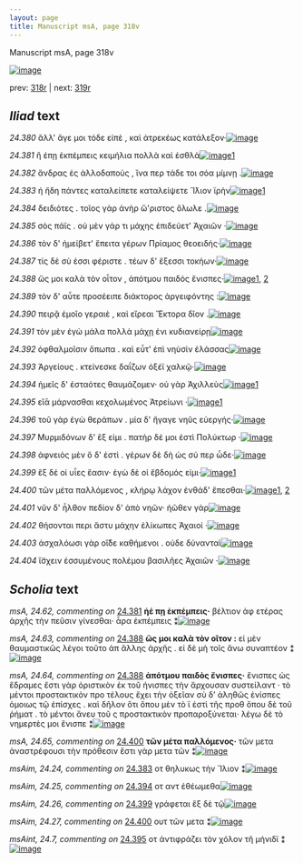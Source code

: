 ```yaml
---
layout: page
title: Manuscript msA, page 318v
---
```


Manuscript msA, page 318v

[![image](http://www.homermultitext.org/iipsrv?OBJ=IIP,1.0&FIF=/project/homer/pyramidal/deepzoom/hmt/vaimg/2017a/VA318VN_0820.tif&WID=100&CVT=JPEG)](http://www.homermultitext.org/ict2/?urn=urn:cite2:hmt:vaimg.2017a:VA318VN_0820)

prev:  [318r](../318r/) | next:  [319r](../319r/)

## *Iliad* text

*24.380* <a id="24.380"/> ἂλλ' ἄγε μοι τόδε εἰπὲ , καὶ ἀτρεκέως κατάλεξον·[![image](http://www.homermultitext.org/iipsrv?OBJ=IIP,1.0&FIF=/project/homer/pyramidal/deepzoom/hmt/vaimg/2017a/VA318VN_0820.tif&RGN=0.482,0.22,0.416,0.0413&WID=1000&CVT=JPEG)](http://www.homermultitext.org/ict2/?urn=urn:cite2:hmt:vaimg.2017a:VA318VN_0820@0.482,0.22,0.416,0.0413)

*24.381* <a id="24.381"/> ἢ έπῃ ἐκπέμπεις κειμήλια πολλὰ καὶ ἐσθλὰ[![image](http://www.homermultitext.org/iipsrv?OBJ=IIP,1.0&FIF=/project/homer/pyramidal/deepzoom/hmt/vaimg/2017a/VA318VN_0820.tif&RGN=0.486,0.241,0.389,0.0293&WID=1000&CVT=JPEG)](http://www.homermultitext.org/ict2/?urn=urn:cite2:hmt:vaimg.2017a:VA318VN_0820@0.486,0.241,0.389,0.0293)[1](#msA_24.62)

*24.382* <a id="24.382"/> ἄνδρας ἐς ἀλλοδαποὺς , ἵνα περ τάδε τοι σόα μίμνῃ .[![image](http://www.homermultitext.org/iipsrv?OBJ=IIP,1.0&FIF=/project/homer/pyramidal/deepzoom/hmt/vaimg/2017a/VA318VN_0820.tif&RGN=0.486,0.2613,0.422,0.0338&WID=1000&CVT=JPEG)](http://www.homermultitext.org/ict2/?urn=urn:cite2:hmt:vaimg.2017a:VA318VN_0820@0.486,0.2613,0.422,0.0338)

*24.383* <a id="24.383"/> ἠ ἤδη πάντες καταλείπετε καταλείψετε Ἴ̈λιον ϊρὴν[![image](http://www.homermultitext.org/iipsrv?OBJ=IIP,1.0&FIF=/project/homer/pyramidal/deepzoom/hmt/vaimg/2017a/VA318VN_0820.tif&RGN=0.491,0.28,0.327,0.0338&WID=1000&CVT=JPEG)](http://www.homermultitext.org/ict2/?urn=urn:cite2:hmt:vaimg.2017a:VA318VN_0820@0.491,0.28,0.327,0.0338)[1](#msAim_24.24)

*24.384* <a id="24.384"/> δειδιότες . τοῖος γὰρ ἀνὴρ ὥ'ριστος ὄλωλε .[![image](http://www.homermultitext.org/iipsrv?OBJ=IIP,1.0&FIF=/project/homer/pyramidal/deepzoom/hmt/vaimg/2017a/VA318VN_0820.tif&RGN=0.487,0.3026,0.378,0.0338&WID=1000&CVT=JPEG)](http://www.homermultitext.org/ict2/?urn=urn:cite2:hmt:vaimg.2017a:VA318VN_0820@0.487,0.3026,0.378,0.0338)

*24.385* <a id="24.385"/> σὸς πάϊς . οὐ μὲν γάρ τι μάχης ἐπιδεύετ' Ἀχαιῶν ·[![image](http://www.homermultitext.org/iipsrv?OBJ=IIP,1.0&FIF=/project/homer/pyramidal/deepzoom/hmt/vaimg/2017a/VA318VN_0820.tif&RGN=0.492,0.3206,0.411,0.03&WID=1000&CVT=JPEG)](http://www.homermultitext.org/ict2/?urn=urn:cite2:hmt:vaimg.2017a:VA318VN_0820@0.492,0.3206,0.411,0.03)

*24.386* <a id="24.386"/> τὸν δ' ἠμείβετ' ἔπειτα γέρων Πρίαμος θεοειδής·[![image](http://www.homermultitext.org/iipsrv?OBJ=IIP,1.0&FIF=/project/homer/pyramidal/deepzoom/hmt/vaimg/2017a/VA318VN_0820.tif&RGN=0.488,0.3386,0.42,0.03&WID=1000&CVT=JPEG)](http://www.homermultitext.org/ict2/?urn=urn:cite2:hmt:vaimg.2017a:VA318VN_0820@0.488,0.3386,0.42,0.03)

*24.387* <a id="24.387"/> τίς δὲ σὺ ἐσσι φέριστε . τέων δ' ἔξεσσι τοκήων·[![image](http://www.homermultitext.org/iipsrv?OBJ=IIP,1.0&FIF=/project/homer/pyramidal/deepzoom/hmt/vaimg/2017a/VA318VN_0820.tif&RGN=0.487,0.3596,0.398,0.0338&WID=1000&CVT=JPEG)](http://www.homermultitext.org/ict2/?urn=urn:cite2:hmt:vaimg.2017a:VA318VN_0820@0.487,0.3596,0.398,0.0338)

*24.388* <a id="24.388"/> ὥς μοι καλὰ τὸν οἶτον , ἀπότμου παιδὸς ἔνισπες·[![image](http://www.homermultitext.org/iipsrv?OBJ=IIP,1.0&FIF=/project/homer/pyramidal/deepzoom/hmt/vaimg/2017a/VA318VN_0820.tif&RGN=0.486,0.3769,0.423,0.0278&WID=1000&CVT=JPEG)](http://www.homermultitext.org/ict2/?urn=urn:cite2:hmt:vaimg.2017a:VA318VN_0820@0.486,0.3769,0.423,0.0278)[1](#msA_24.64), [2](#msA_24.63)

*24.389* <a id="24.389"/> τὸν δ' αὖτε προσέειπε διάκτορος ἀργειφόντης :[![image](http://www.homermultitext.org/iipsrv?OBJ=IIP,1.0&FIF=/project/homer/pyramidal/deepzoom/hmt/vaimg/2017a/VA318VN_0820.tif&RGN=0.49,0.3979,0.423,0.0323&WID=1000&CVT=JPEG)](http://www.homermultitext.org/ict2/?urn=urn:cite2:hmt:vaimg.2017a:VA318VN_0820@0.49,0.3979,0.423,0.0323)

*24.390* <a id="24.390"/> πειρᾷ ἐμοῖο γεραιὲ , καὶ εἴρεαι Ἕκτορα δῖον .[![image](http://www.homermultitext.org/iipsrv?OBJ=IIP,1.0&FIF=/project/homer/pyramidal/deepzoom/hmt/vaimg/2017a/VA318VN_0820.tif&RGN=0.486,0.4159,0.423,0.0323&WID=1000&CVT=JPEG)](http://www.homermultitext.org/ict2/?urn=urn:cite2:hmt:vaimg.2017a:VA318VN_0820@0.486,0.4159,0.423,0.0323)

*24.391* <a id="24.391"/> τὸν μὲν ἐγὼ μάλα πολλὰ μάχῃ ἐνι κυδιανείρῃ[![image](http://www.homermultitext.org/iipsrv?OBJ=IIP,1.0&FIF=/project/homer/pyramidal/deepzoom/hmt/vaimg/2017a/VA318VN_0820.tif&RGN=0.486,0.4347,0.423,0.0323&WID=1000&CVT=JPEG)](http://www.homermultitext.org/ict2/?urn=urn:cite2:hmt:vaimg.2017a:VA318VN_0820@0.486,0.4347,0.423,0.0323)

*24.392* <a id="24.392"/> ὀφθαλμοῖσιν ὄπωπα . καὶ εὖτ' ἐπὶ νηὺσὶν ἐλάσσας[![image](http://www.homermultitext.org/iipsrv?OBJ=IIP,1.0&FIF=/project/homer/pyramidal/deepzoom/hmt/vaimg/2017a/VA318VN_0820.tif&RGN=0.492,0.4572,0.423,0.0248&WID=1000&CVT=JPEG)](http://www.homermultitext.org/ict2/?urn=urn:cite2:hmt:vaimg.2017a:VA318VN_0820@0.492,0.4572,0.423,0.0248)

*24.393* <a id="24.393"/> Ἀργείους . κτείνεσκε δαΐζων ὀξέϊ χαλκῷ·[![image](http://www.homermultitext.org/iipsrv?OBJ=IIP,1.0&FIF=/project/homer/pyramidal/deepzoom/hmt/vaimg/2017a/VA318VN_0820.tif&RGN=0.487,0.4737,0.394,0.0248&WID=1000&CVT=JPEG)](http://www.homermultitext.org/ict2/?urn=urn:cite2:hmt:vaimg.2017a:VA318VN_0820@0.487,0.4737,0.394,0.0248)

*24.394* <a id="24.394"/> ἡμεῖς δ' ἐσταότες θαυμάζομεν· οὐ γὰρ Ἀχιλλεὺς[![image](http://www.homermultitext.org/iipsrv?OBJ=IIP,1.0&FIF=/project/homer/pyramidal/deepzoom/hmt/vaimg/2017a/VA318VN_0820.tif&RGN=0.484,0.4902,0.422,0.0308&WID=1000&CVT=JPEG)](http://www.homermultitext.org/ict2/?urn=urn:cite2:hmt:vaimg.2017a:VA318VN_0820@0.484,0.4902,0.422,0.0308)[1](#msAim_24.25)

*24.395* <a id="24.395"/> εἴᾱ μάρνασθαι κεχολωμένος Ἀτρείωνι ·[![image](http://www.homermultitext.org/iipsrv?OBJ=IIP,1.0&FIF=/project/homer/pyramidal/deepzoom/hmt/vaimg/2017a/VA318VN_0820.tif&RGN=0.488,0.5105,0.373,0.0285&WID=1000&CVT=JPEG)](http://www.homermultitext.org/ict2/?urn=urn:cite2:hmt:vaimg.2017a:VA318VN_0820@0.488,0.5105,0.373,0.0285)[1](#msAint_24.7)

*24.396* <a id="24.396"/> τοῦ γὰρ ἐγὼ θεράπων . μία δ' ἤγαγε νηῦς εὐεργής·[![image](http://www.homermultitext.org/iipsrv?OBJ=IIP,1.0&FIF=/project/homer/pyramidal/deepzoom/hmt/vaimg/2017a/VA318VN_0820.tif&RGN=0.483,0.53,0.419,0.0285&WID=1000&CVT=JPEG)](http://www.homermultitext.org/ict2/?urn=urn:cite2:hmt:vaimg.2017a:VA318VN_0820@0.483,0.53,0.419,0.0285)

*24.397* <a id="24.397"/> Μυρμιδόνων δ' ἔξ εἰμι . πατὴρ δέ μοι ἐστὶ Πολύκτωρ ·[![image](http://www.homermultitext.org/iipsrv?OBJ=IIP,1.0&FIF=/project/homer/pyramidal/deepzoom/hmt/vaimg/2017a/VA318VN_0820.tif&RGN=0.492,0.5495,0.419,0.0285&WID=1000&CVT=JPEG)](http://www.homermultitext.org/ict2/?urn=urn:cite2:hmt:vaimg.2017a:VA318VN_0820@0.492,0.5495,0.419,0.0285)

*24.398* <a id="24.398"/> ἀφνειὸς μὲν ὅ δ' ἐστὶ . γέρων δὲ δὴ ὡς σύ περ ὧδε·[![image](http://www.homermultitext.org/iipsrv?OBJ=IIP,1.0&FIF=/project/homer/pyramidal/deepzoom/hmt/vaimg/2017a/VA318VN_0820.tif&RGN=0.49,0.5676,0.422,0.0285&WID=1000&CVT=JPEG)](http://www.homermultitext.org/ict2/?urn=urn:cite2:hmt:vaimg.2017a:VA318VN_0820@0.49,0.5676,0.422,0.0285)

*24.399* <a id="24.399"/> ἓξ δέ οἱ υἷες ἔασιν· ἐγὼ δὲ οἱ ἕβδομός εἰμι·[![image](http://www.homermultitext.org/iipsrv?OBJ=IIP,1.0&FIF=/project/homer/pyramidal/deepzoom/hmt/vaimg/2017a/VA318VN_0820.tif&RGN=0.486,0.5871,0.387,0.0285&WID=1000&CVT=JPEG)](http://www.homermultitext.org/ict2/?urn=urn:cite2:hmt:vaimg.2017a:VA318VN_0820@0.486,0.5871,0.387,0.0285)[1](#msAim_24.26)

*24.400* <a id="24.400"/> τῶν μέτα παλλόμενος , κλήρῳ λάχον ἐνθάδ' ἕπεσθαι·[![image](http://www.homermultitext.org/iipsrv?OBJ=IIP,1.0&FIF=/project/homer/pyramidal/deepzoom/hmt/vaimg/2017a/VA318VN_0820.tif&RGN=0.492,0.6021,0.426,0.0353&WID=1000&CVT=JPEG)](http://www.homermultitext.org/ict2/?urn=urn:cite2:hmt:vaimg.2017a:VA318VN_0820@0.492,0.6021,0.426,0.0353)[1](#msAim_24.27), [2](#msA_24.65)

*24.401* <a id="24.401"/> νῦν δ' ἦλθον πεδίον δ' ἀπὸ νηῶν· ἠῶθεν γὰρ[![image](http://www.homermultitext.org/iipsrv?OBJ=IIP,1.0&FIF=/project/homer/pyramidal/deepzoom/hmt/vaimg/2017a/VA318VN_0820.tif&RGN=0.489,0.6239,0.391,0.0263&WID=1000&CVT=JPEG)](http://www.homermultitext.org/ict2/?urn=urn:cite2:hmt:vaimg.2017a:VA318VN_0820@0.489,0.6239,0.391,0.0263)

*24.402* <a id="24.402"/> θήσονται περι ἄστυ μάχην ἐλίκωπες Ἀχαιοί ·[![image](http://www.homermultitext.org/iipsrv?OBJ=IIP,1.0&FIF=/project/homer/pyramidal/deepzoom/hmt/vaimg/2017a/VA318VN_0820.tif&RGN=0.49,0.6426,0.391,0.0278&WID=1000&CVT=JPEG)](http://www.homermultitext.org/ict2/?urn=urn:cite2:hmt:vaimg.2017a:VA318VN_0820@0.49,0.6426,0.391,0.0278)

*24.403* <a id="24.403"/> ἀσχαλόωσι γὰρ οἵ̂δε καθήμενοι . οὐδε δύνανταὶ[![image](http://www.homermultitext.org/iipsrv?OBJ=IIP,1.0&FIF=/project/homer/pyramidal/deepzoom/hmt/vaimg/2017a/VA318VN_0820.tif&RGN=0.489,0.6599,0.41,0.0278&WID=1000&CVT=JPEG)](http://www.homermultitext.org/ict2/?urn=urn:cite2:hmt:vaimg.2017a:VA318VN_0820@0.489,0.6599,0.41,0.0278)

*24.404* <a id="24.404"/> ἴ̈σχειν ἐσσυμένους πολέμου βασιλῆες Ἀχαιῶν ·[![image](http://www.homermultitext.org/iipsrv?OBJ=IIP,1.0&FIF=/project/homer/pyramidal/deepzoom/hmt/vaimg/2017a/VA318VN_0820.tif&RGN=0.487,0.6794,0.419,0.0293&WID=1000&CVT=JPEG)](http://www.homermultitext.org/ict2/?urn=urn:cite2:hmt:vaimg.2017a:VA318VN_0820@0.487,0.6794,0.419,0.0293)

## *Scholia* text

*msA, 24.62, commenting on* [24.381](#24.381)  <a id="msA_24.62"/> **ἠέ πῃ ἐκπέμπεις·** βέλτιον ἀφ ετέρας ἀρχῆς τὴν πεῦσιν γίνεσθαι· ἆρα ἐκπέμπεις ⁑[![image](http://www.homermultitext.org/iipsrv?OBJ=IIP,1.0&FIF=/project/homer/pyramidal/deepzoom/hmt/vaimg/2017a/VA318VN_0820.tif&RGN=0.2303,0.2571,0.2071,0.04053&WID=1000&CVT=JPEG)](http://www.homermultitext.org/ict2/?urn=urn:cite2:hmt:vaimg.2017a:VA318VN_0820@0.2303,0.2571,0.2071,0.04053)

*msA, 24.63, commenting on* [24.388](#24.388)  <a id="msA_24.63"/> **ὥς μοι καλὰ τὸν οῖτον :** εἰ μὲν θαυμαστικῶς λέγοι τοῦτο ἀπ ἄλλης ἀρχῆς . εἰ δὲ μὴ τοῖς ἄνω συναπτέον ⁑[![image](http://www.homermultitext.org/iipsrv?OBJ=IIP,1.0&FIF=/project/homer/pyramidal/deepzoom/hmt/vaimg/2017a/VA318VN_0820.tif&RGN=0.2327,0.2946,0.2117,0.04094&WID=1000&CVT=JPEG)](http://www.homermultitext.org/ict2/?urn=urn:cite2:hmt:vaimg.2017a:VA318VN_0820@0.2327,0.2946,0.2117,0.04094)

*msA, 24.64, commenting on* [24.388](#24.388)  <a id="msA_24.64"/> **ἀπότμου παιδὸς ἔνισπες·** ἔνισπες ὡς ἔδραμες ἔστι γὰρ ὁριστικὸν ἐκ τοῦ ήνισπες τὴν ἄρχουσαν συστείλαντ · τὸ μέντοι προστακτικὸν προ τέλους ἔχει τὴν ὀξεῖαν σὺ δ’ ἀληθῶς ἐνίσπες ὁμοιως τῷ ἐπίσχες . καὶ δῆλον ὅτι ὅπου μὲν τὸ ϊ ἐστὶ τῆς προθ ὅπου δὲ τοῦ ῥήματ . τὸ μέντοι ἄνευ τοῦ ς προστακτικὸν προπαροξύνεται· λέγω δὲ τὸ νημερτὲς μοι ἔνισπε ⁑[![image](http://www.homermultitext.org/iipsrv?OBJ=IIP,1.0&FIF=/project/homer/pyramidal/deepzoom/hmt/vaimg/2017a/VA318VN_0820.tif&RGN=0.2253,0.3675,0.2163,0.1380&WID=1000&CVT=JPEG)](http://www.homermultitext.org/ict2/?urn=urn:cite2:hmt:vaimg.2017a:VA318VN_0820@0.2253,0.3675,0.2163,0.1380)

*msA, 24.65, commenting on* [24.400](#24.400)  <a id="msA_24.65"/> **τῶν μέτα παλλόμενος·** τῶν μετα ἀναστρέφουσι τὴν πρόθεσιν ἔστι γὰρ μετα τῶν ⁑[![image](http://www.homermultitext.org/iipsrv?OBJ=IIP,1.0&FIF=/project/homer/pyramidal/deepzoom/hmt/vaimg/2017a/VA318VN_0820.tif&RGN=0.2356,0.5017,0.2041,0.03707&WID=1000&CVT=JPEG)](http://www.homermultitext.org/ict2/?urn=urn:cite2:hmt:vaimg.2017a:VA318VN_0820@0.2356,0.5017,0.2041,0.03707)

*msAim, 24.24, commenting on* [24.383](#24.383)  <a id="msAim_24.24"/> οτ θηλυκως τὴν Ἴλιον ⁑[![image](http://www.homermultitext.org/iipsrv?OBJ=IIP,1.0&FIF=/project/homer/pyramidal/deepzoom/hmt/vaimg/2017a/VA318VN_0820.tif&RGN=0.436,0.2883,0.048,0.0308&WID=1000&CVT=JPEG)](http://www.homermultitext.org/ict2/?urn=urn:cite2:hmt:vaimg.2017a:VA318VN_0820@0.436,0.2883,0.048,0.0308)

*msAim, 24.25, commenting on* [24.394](#24.394)  <a id="msAim_24.25"/> οτ αντ ἐθέωμεθα[![image](http://www.homermultitext.org/iipsrv?OBJ=IIP,1.0&FIF=/project/homer/pyramidal/deepzoom/hmt/vaimg/2017a/VA318VN_0820.tif&RGN=0.436,0.4925,0.051,0.0308&WID=1000&CVT=JPEG)](http://www.homermultitext.org/ict2/?urn=urn:cite2:hmt:vaimg.2017a:VA318VN_0820@0.436,0.4925,0.051,0.0308)

*msAim, 24.26, commenting on* [24.399](#24.399)  <a id="msAim_24.26"/> γράφεται ἓξ δὲ τῷ[![image](http://www.homermultitext.org/iipsrv?OBJ=IIP,1.0&FIF=/project/homer/pyramidal/deepzoom/hmt/vaimg/2017a/VA318VN_0820.tif&RGN=0.432,0.5901,0.057,0.0203&WID=1000&CVT=JPEG)](http://www.homermultitext.org/ict2/?urn=urn:cite2:hmt:vaimg.2017a:VA318VN_0820@0.432,0.5901,0.057,0.0203)

*msAim, 24.27, commenting on* [24.400](#24.400)  <a id="msAim_24.27"/> ουτ τῶν μετα ⁑[![image](http://www.homermultitext.org/iipsrv?OBJ=IIP,1.0&FIF=/project/homer/pyramidal/deepzoom/hmt/vaimg/2017a/VA318VN_0820.tif&RGN=0.434,0.6096,0.058,0.0278&WID=1000&CVT=JPEG)](http://www.homermultitext.org/ict2/?urn=urn:cite2:hmt:vaimg.2017a:VA318VN_0820@0.434,0.6096,0.058,0.0278)

*msAint, 24.7, commenting on* [24.395](#24.395)  <a id="msAint_24.7"/> οτ ἀντιφράζει τὸν χόλον τῆ μήνιδϊ ⁑[![image](http://www.homermultitext.org/iipsrv?OBJ=IIP,1.0&FIF=/project/homer/pyramidal/deepzoom/hmt/vaimg/2017a/VA318VN_0820.tif&RGN=0.854,0.5113,0.06,0.0308&WID=1000&CVT=JPEG)](http://www.homermultitext.org/ict2/?urn=urn:cite2:hmt:vaimg.2017a:VA318VN_0820@0.854,0.5113,0.06,0.0308)